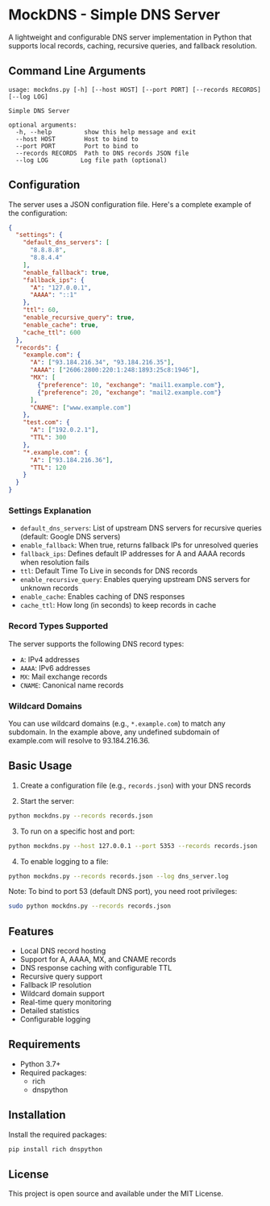# MockDNS - Simple DNS Server

A lightweight and configurable DNS server implementation in Python that supports local records, caching, recursive queries, and fallback resolution.

## Command Line Arguments

```
usage: mockdns.py [-h] [--host HOST] [--port PORT] [--records RECORDS] [--log LOG]

Simple DNS Server

optional arguments:
  -h, --help         show this help message and exit
  --host HOST        Host to bind to
  --port PORT        Port to bind to
  --records RECORDS  Path to DNS records JSON file
  --log LOG         Log file path (optional)
```

## Configuration

The server uses a JSON configuration file. Here's a complete example of the configuration:

```json
{
  "settings": {
    "default_dns_servers": [
      "8.8.8.8",
      "8.8.4.4"
    ],
    "enable_fallback": true,
    "fallback_ips": {
      "A": "127.0.0.1",
      "AAAA": "::1"
    },
    "ttl": 60,
    "enable_recursive_query": true,
    "enable_cache": true,
    "cache_ttl": 600
  },
  "records": {
    "example.com": {
      "A": ["93.184.216.34", "93.184.216.35"],
      "AAAA": ["2606:2800:220:1:248:1893:25c8:1946"],
      "MX": [
        {"preference": 10, "exchange": "mail1.example.com"},
        {"preference": 20, "exchange": "mail2.example.com"}
      ],
      "CNAME": ["www.example.com"]
    },
    "test.com": {
      "A": ["192.0.2.1"],
      "TTL": 300
    },
    "*.example.com": {
      "A": ["93.184.216.36"],
      "TTL": 120
    }
  }
}
```

### Settings Explanation

- `default_dns_servers`: List of upstream DNS servers for recursive queries (default: Google DNS servers)
- `enable_fallback`: When true, returns fallback IPs for unresolved queries
- `fallback_ips`: Defines default IP addresses for A and AAAA records when resolution fails
- `ttl`: Default Time To Live in seconds for DNS records
- `enable_recursive_query`: Enables querying upstream DNS servers for unknown records
- `enable_cache`: Enables caching of DNS responses
- `cache_ttl`: How long (in seconds) to keep records in cache

### Record Types Supported

The server supports the following DNS record types:
- `A`: IPv4 addresses
- `AAAA`: IPv6 addresses
- `MX`: Mail exchange records
- `CNAME`: Canonical name records

### Wildcard Domains

You can use wildcard domains (e.g., `*.example.com`) to match any subdomain. In the example above, any undefined subdomain of example.com will resolve to 93.184.216.36.

## Basic Usage

1. Create a configuration file (e.g., `records.json`) with your DNS records

2. Start the server:
```bash
python mockdns.py --records records.json
```

3. To run on a specific host and port:
```bash
python mockdns.py --host 127.0.0.1 --port 5353 --records records.json
```

4. To enable logging to a file:
```bash
python mockdns.py --records records.json --log dns_server.log
```

Note: To bind to port 53 (default DNS port), you need root privileges:
```bash
sudo python mockdns.py --records records.json
```

## Features

- Local DNS record hosting
- Support for A, AAAA, MX, and CNAME records
- DNS response caching with configurable TTL
- Recursive query support
- Fallback IP resolution
- Wildcard domain support
- Real-time query monitoring
- Detailed statistics
- Configurable logging

## Requirements

- Python 3.7+
- Required packages:
  - rich
  - dnspython

## Installation

Install the required packages:
```bash
pip install rich dnspython
```

## License

This project is open source and available under the MIT License.